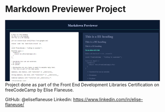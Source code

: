 # Markdown Previewer Project 
![preview of the project](./images/image.png)
Project done as part of the Front End Development Libraries Certification on freeCodeCamp by Elise Flaneuse. 


GitHub: @eliseflaneuse
Linkedin: https://www.linkedin.com/in/elise-flaneuse/
